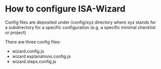 # How to configure ISA-Wizard


Config files are deposited under /config/xyz directory where xyz stands for a subdirectory for a specific configuration (e.g. a specific minimal checklist or project)

There are three config files:

 * wizard.config.js
 * wizard.explanations.config.js
 * wizard.steps.config.js

